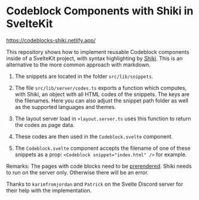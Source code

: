 # Codeblock Components with Shiki in SvelteKit

https://codeblocks-shiki.netlify.app/

This repository shows how to implement reusable Codeblock components inside of a SvelteKit project, with syntax highlighting by [Shiki](https://github.com/shikijs/shiki). This is an alternative to the more common approach with markdown.

1. The snippets are located in the folder `src/lib/snippets`.

2. The file `src/lib/server/codes.ts` exports a function which computes, with Shiki, an object with all HTML codes of the snippets. The keys are the filenames. Here you can also adjust the snippet path folder as well as the supported languages and themes.

3. The layout server load in `+layout.server.ts` uses this function to return the codes as page data.

4. These codes are then used in the `Codeblock.svelte` component.

5. The `Codeblock.svelte` component accepts the filename of one of these snippets as a prop: `<Codeblock snippet="index.html" />` for example.

Remarks: The pages with code blocks need to be [prerendered](https://kit.svelte.dev/docs/glossary#prerendering). Shiki needs to run on the server only. Otherwise there will be an error.

Thanks to `karimfromjordan` and `Patrick` on the Svelte Discord server for their help with the implementation.
